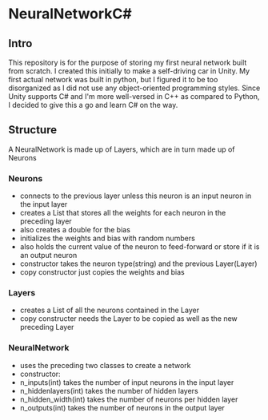 # NeuralNetworkC#
## Intro
This repository is for the purpose of storing my first neural network built from scratch.
I created this initially to make a self-driving car in Unity. My first actual network was built in python, but I figured it to be too disorganized
as I did not use any object-oriented programming styles. Since Unity supports C# and I'm more well-versed in C++ as compared to 
Python, I decided to give this a go and learn C# on the way. 

## Structure

A NeuralNetwork is made up of Layers, which are in turn made up of Neurons

### Neurons
- connects to the previous layer unless this neuron is an input neuron in the input layer
- creates a List<double> that stores all the weights for each neuron in the preceding layer
- also creates a double for the bias
- initializes the weights and bias with random numbers
- also holds the current value of the neuron to feed-forward or store if it is an output neuron
- constructor takes the neuron type(string) and the previous Layer(Layer)
- copy constructor just copies the weights and bias

### Layers
- creates a List<Neurons> of all the neurons contained in the Layer
- copy constructer needs the Layer to be copied as well as the new preceding Layer

### NeuralNetwork
- uses the preceding two classes to create a network
- constructor:
 - n_inputs(int) takes the number of input neurons in the input layer
 - n_hiddenlayers(int) takes the number of hidden layers
 - n_hidden_width(int) takes the number of neurons per hidden layer
 - n_outputs(int) takes the number of neurons in the output layer

